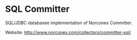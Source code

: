 SQL Committer
=======================

SQL/JDBC databasee implementation of Norconex Committer.

Website: http://www.norconex.com/collectors/committer-sql/
